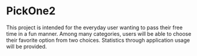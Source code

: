# PickOne2
This project is intended for the everyday user wanting to pass their free time in a fun manner. Among many categories, users will be able to choose their favorite option from two choices. Statistics through application usage will be provided.
